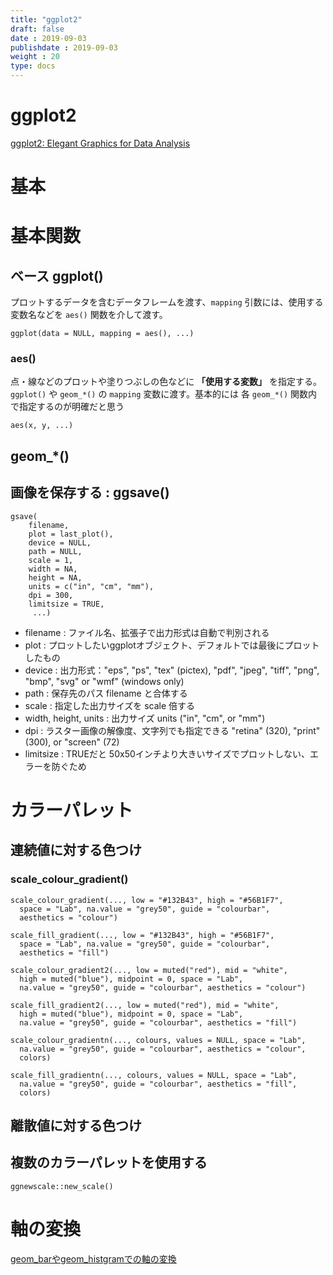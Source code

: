 ```yaml
---
title: "ggplot2"
draft: false
date : 2019-09-03
publishdate : 2019-09-03
weight : 20
type: docs
---
```


# ggplot2

[ggplot2: Elegant Graphics for Data Analysis](https://ggplot2-book.org/)



# 基本


# 基本関数

## ベース ggplot()

プロットするデータを含むデータフレームを渡す、`mapping` 引数には、使用する変数名などを `aes()` 関数を介して渡す。

```
ggplot(data = NULL, mapping = aes(), ...)
```

### aes()

点・線などのプロットや塗りつぶしの色などに **「使用する変数」** を指定する。`ggplot()` や `geom_*()` の `mapping` 変数に渡す。基本的には 各 `geom_*()` 関数内で指定するのが明確だと思う 

```
aes(x, y, ...)
```

## geom_*()


## 


## 画像を保存する : ggsave()

```
gsave(
    filename,
    plot = last_plot(),
    device = NULL,
    path = NULL,
    scale = 1,
    width = NA,
    height = NA,
    units = c("in", "cm", "mm"),
    dpi = 300,
    limitsize = TRUE,
     ...)
```
- filename : ファイル名、拡張子で出力形式は自動で判別される
- plot : プロットしたいggplotオブジェクト、デフォルトでは最後にプロットしたもの
- device : 出力形式："eps", "ps", "tex" (pictex), "pdf", "jpeg", "tiff", "png", "bmp", "svg" or "wmf" (windows only)
- path : 保存先のパス filename と合体する
- scale	: 指定した出力サイズを scale 倍する
- width, height, units : 出力サイズ units ("in", "cm", or "mm")
- dpi : ラスター画像の解像度、文字列でも指定できる "retina" (320), "print" (300), or "screen" (72)
- limitsize : TRUEだと 50x50インチより大きいサイズでプロットしない、エラーを防ぐため

# カラーパレット

## 連続値に対する色つけ

### scale_colour_gradient()

```
scale_colour_gradient(..., low = "#132B43", high = "#56B1F7",
  space = "Lab", na.value = "grey50", guide = "colourbar",
  aesthetics = "colour")

scale_fill_gradient(..., low = "#132B43", high = "#56B1F7",
  space = "Lab", na.value = "grey50", guide = "colourbar",
  aesthetics = "fill")

scale_colour_gradient2(..., low = muted("red"), mid = "white",
  high = muted("blue"), midpoint = 0, space = "Lab",
  na.value = "grey50", guide = "colourbar", aesthetics = "colour")

scale_fill_gradient2(..., low = muted("red"), mid = "white",
  high = muted("blue"), midpoint = 0, space = "Lab",
  na.value = "grey50", guide = "colourbar", aesthetics = "fill")

scale_colour_gradientn(..., colours, values = NULL, space = "Lab",
  na.value = "grey50", guide = "colourbar", aesthetics = "colour",
  colors)

scale_fill_gradientn(..., colours, values = NULL, space = "Lab",
  na.value = "grey50", guide = "colourbar", aesthetics = "fill",
  colors)
```

## 離散値に対する色つけ


## 複数のカラーパレットを使用する

```
ggnewscale::new_scale()
```

# 軸の変換

[geom_barやgeom_histgramでの軸の変換](https://qiita.com/nozma/items/2954b21e7136b3011580)